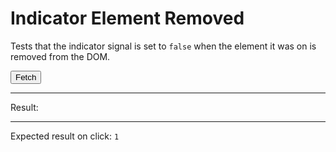 # Indicator Element Removed

Tests that the indicator signal is set to `false` when the element it was on is removed from the DOM.

<div>
  <div id="content" data-signals-result="0"><button id="clickable" data-on-click="@get('/tests/indicator_element_removed/data')" data-indicator-fetching class="btn">Fetch</button></div>
  <hr />
  Result:
  <code id="result" data-text="$result && !$fetching ? 1 : 0"></code>
  <hr />
  Expected result on click: <code>1</code>
</div>